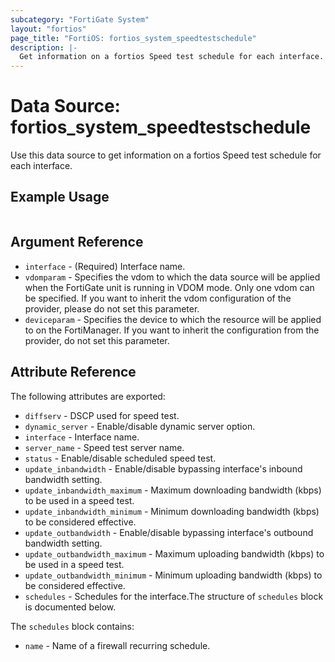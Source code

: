 ```yaml
---
subcategory: "FortiGate System"
layout: "fortios"
page_title: "FortiOS: fortios_system_speedtestschedule"
description: |-
  Get information on a fortios Speed test schedule for each interface.
---
```


# Data Source: fortios_system_speedtestschedule
Use this data source to get information on a fortios Speed test schedule for each interface.


## Example Usage

```hcl

```

## Argument Reference

* `interface` - (Required) Interface name.
* `vdomparam` - Specifies the vdom to which the data source will be applied when the FortiGate unit is running in VDOM mode. Only one vdom can be specified. If you want to inherit the vdom configuration of the provider, please do not set this parameter.
* `deviceparam` - Specifies the device to which the resource will be applied to on the FortiManager. If you want to inherit the configuration from the provider, do not set this parameter.

## Attribute Reference

The following attributes are exported:

* `diffserv` - DSCP used for speed test.
* `dynamic_server` - Enable/disable dynamic server option.
* `interface` - Interface name.
* `server_name` - Speed test server name.
* `status` - Enable/disable scheduled speed test.
* `update_inbandwidth` - Enable/disable bypassing interface's inbound bandwidth setting.
* `update_inbandwidth_maximum` - Maximum downloading bandwidth (kbps) to be used in a speed test.
* `update_inbandwidth_minimum` - Minimum downloading bandwidth (kbps) to be considered effective.
* `update_outbandwidth` - Enable/disable bypassing interface's outbound bandwidth setting.
* `update_outbandwidth_maximum` - Maximum uploading bandwidth (kbps) to be used in a speed test.
* `update_outbandwidth_minimum` - Minimum uploading bandwidth (kbps) to be considered effective.
* `schedules` - Schedules for the interface.The structure of `schedules` block is documented below.

The `schedules` block contains:

* `name` - Name of a firewall recurring schedule.
